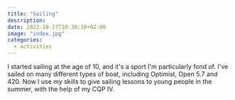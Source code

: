 ```yaml
---
title: "Sailing"
description: 
date: 2023-10-27T10:38:10+02:00
image: "index.jpg"
categories:
  - activities
---
```


I started sailing at the age of 10, and it's a sport I'm particularly fond of. I've sailed on many different types of boat, including Optimist, Open 5.7 and 420. Now I use my skills to give sailing lessons to young people in the summer, with the help of my CQP IV.